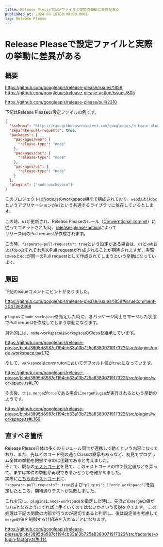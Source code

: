 ```yaml
---
title: Release Pleaseで設定ファイルと実際の挙動に差異がある
published_at: 2024-06-10T00:00:00.000Z
tag: Release Please
---
```


# Release Pleaseで設定ファイルと実際の挙動に差異がある

## 概要

https://github.com/googleapis/release-please/issues/1858
https://github.com/googleapis/release-please-action/issues/805

https://github.com/googleapis/release-please/pull/2310

下記はRelease Pleaseの設定ファイルの例です。

```json
{
  "$schema": "https://raw.githubusercontent.com/googleapis/release-please/main/schemas/config.json",
  "separate-pull-requests": true,
  "packages": {
    "packages/web": {
      "release-type": "node"
    },
    "packages/doc": {
      "release-type": "node"
    },
    "packages/ui": {
      "release-type": "node"
    }
  },
  "plugins": ["node-workspace"]
}
```

このプロジェクトはNode.jsのworkspace機能で構成されており、`web`および`doc`というアプリケーションが`ui`という共通するライブラリに依存しているとします。

この時、`ui`が更新され、Release Pleaseのルール（[Converntional commit](https://www.conventionalcommits.org/en/v1.0.0/)）に従ってコミットされた時、[release-please-action](https://github.com/googleapis/release-please-action)によって\
リリース用のPull requestが作成されます。

この時、`"separate-pull-requests": true`という設定がある場合は、`ui`と`web`および`doc`のそれぞれ別のPull requestが作成されることが期待されますが、実際は`web`と`doc`が同一のPull requestとして作成されてしまうという挙動になっています。

## 原因

下記のissueコメントにヒントがありました。

https://github.com/googleapis/release-please/issues/1858#issuecomment-2047362868

`plugins`に`node-workspace`を指定した時に、各パッケージ同士をマージした状態でPull requestを作成してしまう挙動になります。

具体的には、`node-workspace`は`workspace`のClassを継承しています。

https://github.com/googleapis/release-please/blob/3895d8987cf194cb33a13b725a8380071917322f/src/plugins/node-workspace.ts#L72

そして、`workspace`はconstrutorにおいてデフォルト値が`true`になっています。

https://github.com/googleapis/release-please/blob/3895d8987cf194cb33a13b725a8380071917322f/src/plugins/workspace.ts#L70

その後、`this.merge`が`true`である場合に`mergePlugin`が実行されるという挙動のようです。

https://github.com/googleapis/release-please/blob/3895d8987cf194cb33a13b725a8380071917322f/src/plugins/workspace.ts#L169

## 直すべき箇所

Release Please自体は多くのモジュール同士が連携して動くという内容になっており、また、先ほどのコード例の通りClassの継承もあるなど、初見でプログラム全体の挙動を把握するのは困難であると考えました。\
そこで、既存の[テストコード](https://github.com/googleapis/release-please/tree/3895d8987cf194cb33a13b725a8380071917322f/test)を見て、このテストコードの中で設定値などを弄って、まずは本件の挙動が再現できるかどうかを確かめました。\
実際に[こちらのテストコード](https://github.com/googleapis/release-please/blob/3895d8987cf194cb33a13b725a8380071917322f/test/plugins/compatibility/linked-versions-workspace.ts#L139)に、\
`"separate-pull-requests": true`および`"plugins": ["node-workspace"]`を設定したところ、期待通りテストが失敗しました。

これを元に、`plugins`に`node-workspace`を指定した時に、先ほどの`merge`の値が`false`となるようにすれば上手くいくのではないかという仮説を立てます。
この処理は下記の関数の内部で行うのが適切であると判断し、後は設定値を考慮して`merge`の値を制御する仕組みを入れることになります。

https://github.com/googleapis/release-please/blob/3895d8987cf194cb33a13b725a8380071917322f/src/factories/plugin-factory.ts#L114